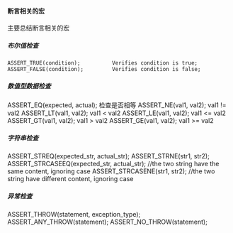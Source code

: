 #### 断言相关的宏
主要总结断言相关的宏

##### 布尔值检查
```
ASSERT_TRUE(condition);          Verifies condition is true;
ASSERT_FALSE(condition);         Verifies condition is false;
```

##### 数值型数据检查
ASSERT_EQ(expected, actual);     检查是否相等
ASSERT_NE(val1, val2);           val1 != val2
ASSERT_LT(val1, val2);           val1 < val2
ASSERT_LE(val1, val2);           val1 <= val2
ASSERT_GT(val1, val2);           val1 > val2
ASSERT_GE(val1, val2);           val1 >= val2

##### 字符串检查
ASSERT_STREQ(expected_str, actual_str);
ASSERT_STRNE(str1, str2);
ASSERT_STRCASEEQ(expected_str, actual_str);     //the two string have the same content, ignoring case
ASSERT_STRCASENE(str1, str2);                   //the two string have different content, ignoring case

##### 异常检查
ASSERT_THROW(statement, exception_type);
ASSERT_ANY_THROW(statement);
ASSERT_NO_THROW(statement);